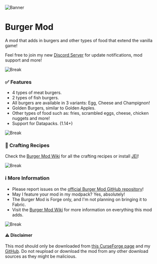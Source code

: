 ![Banner](https://i.postimg.cc/xdPcMj9W/background-burgermod-2-0-bricks.png)
# Burger Mod
A mod that adds in burgers and other types of food that extend the vanilla game!

Feel free to join my new [Discord Server](https://discord.com/invite/KP3BBatuw5) for update notifications, mod support and more!

![Break](https://i.postimg.cc/J0dGdpgm/break.png)
### ✅ Features
* 4 types of meat burgers.
* 2 types of fish burgers.
* All burgers are available in 3 variants: Egg, Cheese and Champignon!
* Golden Burgers, similar to Golden Apples. 
* Other types of food such as: fries, scrambled eggs, cheese, chicken nuggets and more!
* Support for Datapacks. (1.14+)

![Break](https://i.postimg.cc/J0dGdpgm/break.png)
### 🔨 Crafting Recipes
Check the [Burger Mod Wiki](https://github.com/Autovw/BurgerMod/wiki/Crafting-Recipes) for all the crafting recipes or install [JEI](https://www.curseforge.com/minecraft/mc-mods/jei)!

![Break](https://i.postimg.cc/J0dGdpgm/break.png)
### ℹ More Information
* Please report issues on the [official Burger Mod GitHub repository](https://github.com/Autovw/BurgerMod/issues)!
* May I feature your mod in my modpack? Yes, absolutely!
* The Burger Mod is Forge only, and I'm not planning on bringing it to Fabric.
* Visit the [Burger Mod Wiki](https://github.com/Autovw/BurgerMod/wiki) for more information on everything this mod adds.

![Break](https://i.postimg.cc/J0dGdpgm/break.png)
#### ⚠️ Disclaimer
This mod should only be downloaded from [this CurseForge page](https://www.curseforge.com/minecraft/mc-mods/autovws-burger-mod) and my [GitHub](https://github.com/Autovw/BurgerMod/releases).
Do not reupload or download the mod from any other download sources as they might be malicious.
